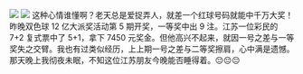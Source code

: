 ![](https://cdn.jsdelivr.net/gh/wangwenjie1314/PicCDN/2024-11-13/1731462501270-image.png)
![](https://cdn.jsdelivr.net/gh/wangwenjie1314/PicCDN/2024-11-13/1731453648143-image.png)
这种心情谁懂啊？老天总是爱捉弄人，就差一个红球号码就能中千万大奖！昨晚双色球 12 亿大派奖活动第 5 期开奖，一等奖中出 9 注。江苏一位彩民的 7+2 复式票中了 5+1，拿下 7450 元奖金。但他高兴不起来，就因一号之差与一等奖失之交臂。我也有过类似经历，上上期一号之差与二等奖擦肩，心中满是遗憾。那天晚上我彻夜未眠，不知这位江苏朋友今晚能否睡得着。😔😔😔